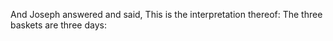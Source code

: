 And Joseph answered and said, This is the interpretation thereof: The three baskets are three days:
